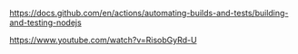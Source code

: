 https://docs.github.com/en/actions/automating-builds-and-tests/building-and-testing-nodejs

https://www.youtube.com/watch?v=RisobGyRd-U